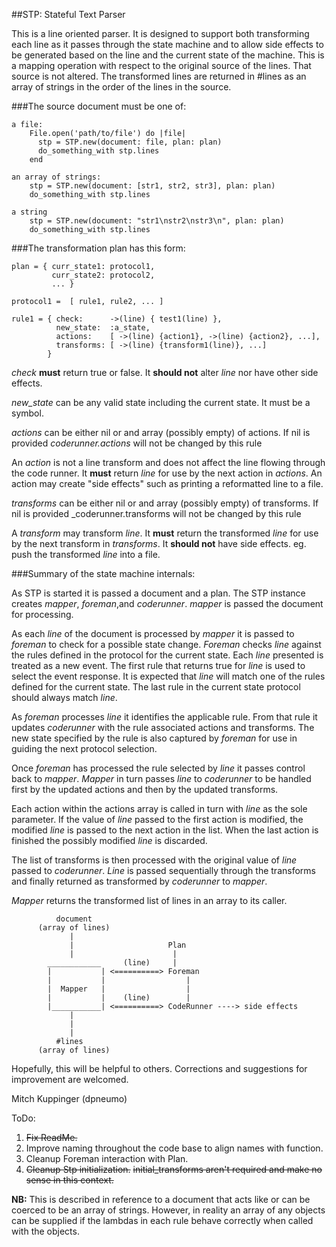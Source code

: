 ##STP: Stateful Text Parser

This is a line oriented parser. It is designed to support both transforming each line as it passes through the state machine and to allow side effects to be generated based on the line and the current state of the machine. This is a mapping operation with respect to the original source of the lines. That source is not altered. The transformed lines are returned in #lines as an array of strings in the order of the lines in the source.

###The source document must be one of:

    a file:
        File.open('path/to/file') do |file|
          stp = STP.new(document: file, plan: plan)
          do_something_with stp.lines
        end

    an array of strings:
        stp = STP.new(document: [str1, str2, str3], plan: plan)
        do_something_with stp.lines

    a string
        stp = STP.new(document: "str1\nstr2\nstr3\n", plan: plan)
        do_something_with stp.lines


###The transformation plan has this form:

    plan = { curr_state1: protocol1,
             curr_state2: protocol2,
             ... }

    protocol1 =  [ rule1, rule2, ... ]

    rule1 = { check:      ->(line) { test1(line) },
              new_state:  :a_state,
              actions:    [ ->(line) {action1}, ->(line) {action2}, ...],
              transforms: [ ->(line) {transform1(line)}, ...]
            }

_check_ **must** return true or false. It **should not** alter _line_ nor have other side effects.

_new_state_ can be any valid state including the current state. It must be a symbol.

_actions_ can be either nil or and array (possibly empty) of actions. If nil is provided _coderunner.actions_ will not be changed by this rule

An _action_ is not a line transform and does not affect the line flowing through the code runner. It **must** return _line_ for use by the next action in _actions_. An action may create "side effects" such as printing a reformatted line to a file.

_transforms_ can be either nil or and array (possibly empty) of transforms. If nil is provided _coderunner.transforms will not be changed by this rule

A _transform_ may transform _line_. It **must** return the transformed _line_ for use by the next transform in _transforms_. It **should not** have side effects. eg. push the transformed _line_ into a file.


###Summary of the state machine internals:

As STP is started it is passed a document and a plan. The STP instance creates _mapper_, _foreman_,and _coderunner_. _mapper_ is passed the document for processing.

As each _line_ of the document is processed by _mapper_ it is passed to _foreman_ to check for a possible state change. _Foreman_ checks _line_ against the rules defined in the protocol for the current state. Each _line_ presented is treated as a new event. The first rule that returns true for _line_ is used to select the event response. It is expected that _line_ will match one of the rules defined for the current state. The last rule in the current state protocol should always match _line_.

As _foreman_ processes _line_ it identifies the applicable rule. From that rule it updates _coderunner_ with the rule associated actions and transforms. The new state specified by the rule is also captured by _foreman_ for use in guiding the next protocol selection.

Once _foreman_ has processed the rule selected by _line_ it passes control back to _mapper_. _Mapper_ in turn passes _line_ to _coderunner_ to be handled first by the updated actions and then by the updated transforms.

Each action within the actions array is called in turn with _line_ as the sole parameter. If the value of _line_ passed to the first action is modified, the modified _line_ is passed to the next action in the list. When the last action is finished the possibly modified _line_ is discarded.

The list of transforms is then processed with the original value of _line_ passed to _coderunner_. _Line_ is passed sequentially through the transforms and finally returned as transformed by _coderunner_ to _mapper_.

_Mapper_ returns the transformed list of lines in an array to its caller.



              document
          (array of lines)
                 |
                 |                     Plan
                 |                      |
            ____________     (line)     |
            |           | <==========> Foreman
            |           |                  |
            |  Mapper   |                  |
            |           |    (line)        |
            |___________| <==========> CodeRunner ----> side effects
                 |
                 |
                 |
              #lines
          (array of lines)



Hopefully, this will be helpful to others. Corrections and suggestions for improvement are welcomed.

Mitch Kuppinger
(dpneumo)

ToDo:
  1. ~~Fix ReadMe.~~
  2. Improve naming throughout the code base to align names with function.
  3. Cleanup Foreman interaction with Plan.
  4. ~~Cleanup Stp initialization.~~
        ~~initial_transforms aren't required and make no sense in this context.~~

**NB:** This is described in reference to a document that acts like or can be coerced to be an array of strings. However, in reality an array of any objects can be supplied if the lambdas in each rule behave correctly when called with the objects.
